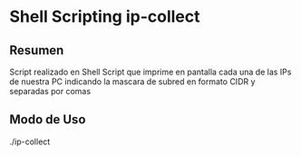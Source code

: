# Shell Scripting ip-collect

## Resumen
Script realizado en Shell Script que imprime en pantalla cada una de las IPs de nuestra PC indicando la mascara de subred en formato CIDR y separadas por comas 

## Modo de Uso

./ip-collect
  









